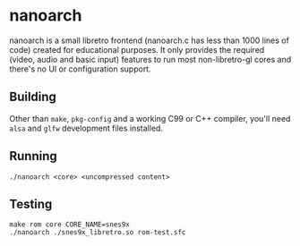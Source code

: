# nanoarch

nanoarch is a small libretro frontend (nanoarch.c has less than 1000 lines of
code) created for educational purposes. It only provides the required (video,
audio and basic input) features to run most non-libretro-gl cores and there's
no UI or configuration support.

## Building

Other than `make`, `pkg-config` and a working C99 or C++ compiler, you'll need
`alsa` and `glfw` development files installed.

## Running

    ./nanoarch <core> <uncompressed content>

## Testing

    make rom core CORE_NAME=snes9x
    ./nanoarch ./snes9x_libretro.so rom-test.sfc